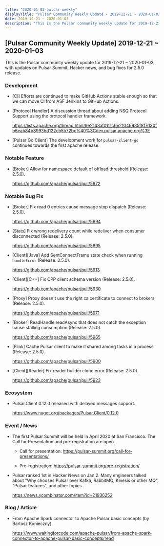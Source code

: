 ```yaml
---
title: "2020-01-03-pulsar-weekly"
displayTitle: "Pulsar Community Weekly Update - 2019-12-21 ~ 2020-01-03"
date: 2019-12-21 ~ 2020-01-03
description: "This is the Pulsar community weekly update for 2019-12-21 ~ 2020-01-03, with updates on Pulsar Summit, Hacker news, and bug fixes for 2.5.0 release"
---
```


## [Pulsar Community Weekly Update] 2019-12-21 ~ 2020-01-03

This is the Pulsar community weekly update for 2019-12-21 ~ 2020-01-03, with updates on Pulsar Summit, Hacker news, and bug fixes for 2.5.0 release.

### Development

- [CI] Efforts are continued to make GitHub Actions stable enough so that we can move CI from ASF Jenkins to GitHub Actions.

- [Protocol Handler] A discussion thread about adding NSQ Protocol Support using the protocol handler framework.
  
    https://lists.apache.org/thread.html/9e2143af01f1c6e21046985f8f7d30fb6eab84b8993bd122cb5b72bc%40%3Cdev.pulsar.apache.org%3E
        
- [Pulsar Go Client] The development work for `pulsar-client-go` continues towards the first apache release.

### Notable Feature

- [Broker] Allow for namespace default of offload threshold (Release: 2.5.0).

    https://github.com/apache/pulsar/pull/5872

### Notable Bug Fix

- [Broker] Fix read 0 entries cause message stop dispatch (Release: 2.5.0).

    https://github.com/apache/pulsar/pull/5894
    
- [Stats] Fix wrong redelivery count while redeliver when consumer disconnected (Release: 2.5.0).

    https://github.com/apache/pulsar/pull/5895
    
- [Client][Java] Add SentConnectFrame state check when running `handleError` (Release: 2.5.0).

    https://github.com/apache/pulsar/pull/5913
    
- [Client][C++] Fix CPP client schema version (Release: 2.5.0).

    https://github.com/apache/pulsar/pull/5930
    
- [Proxy] Proxy doesn't use the right ca certificate to connect to brokers (Release: 2.5.0).

    https://github.com/apache/pulsar/pull/5971
    
- [Broker] ReadHandle.readAsync that does not catch the exception cause stalling consumption (Release: 2.5.0).

    https://github.com/apache/pulsar/pull/5965
    
- [Flink] Cache Pulsar client to make it shared among tasks in a process (Release: 2.5.0).

    https://github.com/apache/pulsar/pull/5900
    
- [Client][Reader] Fix reader builder clone error (Release: 2.5.0).

    https://github.com/apache/pulsar/pull/5923

### Ecosystem

- Pulsar.Client 0.12.0 released with delayed messages support.

    https://www.nuget.org/packages/Pulsar.Client/0.12.0

### Event / News

- The first Pulsar Summit will be held in April 2020 at San Francisco. The Call for Presentation and pre-registration are open.

    - Call for presentation: https://pulsar-summit.org/call-for-presentations/
    
    - Pre-registration: https://pulsar-summit.org/pre-registration/
    
- Pulsar ranked 1st in Hacker News on Jan 2. Many engineers talked about "Why chooses Pulsar over Kafka, RabbitMQ, Kinesis or other MQ", "Pulsar features", and other topics.

    https://news.ycombinator.com/item?id=21936252

### Blog / Article

- From Apache Spark connector to Apache Pulsar basic concepts (by Bartosz Konieczny)

    https://www.waitingforcode.com/apache-pulsar/from-apache-spark-connector-to-apache-pulsar-basic-concepts/read
